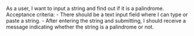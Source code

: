 As a user, I want to input a string and find out if it is a palindrome.
    Acceptance criteria:
    - There should be a text input field where I can type or paste a string.
    - After entering the string and submitting, I should receive a message indicating whether the string is a palindrome or not.
